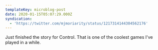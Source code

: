 ```yaml
---
templateKey: microblog-post
date: 2020-01-15T05:07:29.000Z
syndication:
  - 'https://twitter.com/mjmoriarity/status/1217314144304562176'
---
```


Just finished the story for Control. That is one of the coolest games I've played in a while.

